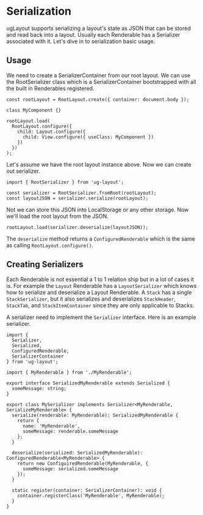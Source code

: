 Serialization
=============

ugLayout supports serializing a layout's state as JSON that can be stored and read back into a layout. Usually each Renderable has a Serializer associated with it. Let's dive in to serialization basic usage.

Usage
-----

We need to create a SerializerContainer from our root layout. We can use the RootSerializer class which is a SerializerContainer bootstrapped with all the built in Renderables registered.

```
const rootLayout = RootLayout.create({ container: document.body });

class MyComponent {}

rootLayout.load(
  RootLayout.configure({
    child: Layout.configure({
      child: View.configure({ useClass: MyComponent })
    })
  })
);
```

Let's assume we have the root layout instance above. Now we can create out serializer.

```
import { RootSerializer } from 'ug-layout';

const serializer = RootSerializer.fromRoot(rootLayout);
const layoutJSON = serializer.serialize(rootLayout);
```

Not we can store this JSON into LocalStorage or any other storage. Now we'll load the root layout from the JSON.

```
rootLayout.load(serializer.deserialize(layoutJSON));

```

The `deserialize` method returns a `ConfiguredRenderable` which is the same as calling `RootLayout.configure()`.

Creating Serializers
--------------------

Each Renderable is not essential a 1 to 1 relation ship but in a lot of cases it is. For example the `Layout` Renderable has a `LayoutSerializer` which knows how to serialize and deserialize a Layout Renderable. A `Stack` has a single `StackSerializer`, but it also serializes and deserializes `StackHeader`, `StackTab`, and `StackItemContainer` since they are only applicable to Stacks.

A serializer need to implement the `Serializer` interface. Here is an example serializer.

```
import {
  Serializer,
  Serialized,
  ConfiguredRenderable,
  SerializerContainer
} from 'ug-layout';

import { MyRenderable } from './MyRenderable';

export interface SerializedMyRenderable extends Serialized {
  someMessage: string;
}

export class MySerializer implements Serializer<MyRenderable, SerializeMyRenderable> {
  serialize(renderable: MyRenderable): SerializedMyRenderable {
    return {
      name: 'MyRenderable',
      someMessage: renderable.someMessage
    };
  }
  
  deserialize(serialized: SerializedMyRenderable): ConfiguredRenderable<MyRenderable> {
    return new ConfiguiredRenderable(MyRenderable, {
      someMessage: serialized.someMessage
    });
  }
  
  static register(container: SerializerContainer): void {
    container.registerClass('MyRenderable', MyRenderable);
  }
}
```